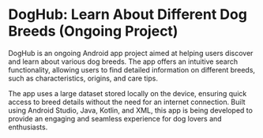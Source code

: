 # DogHub: Learn About Different Dog Breeds (Ongoing Project)

DogHub is an ongoing Android app project aimed at helping users discover and learn about various dog breeds. The app offers an intuitive search functionality, allowing users to find detailed information on different breeds, such as characteristics, origins, and care tips.

The app uses a large dataset stored locally on the device, ensuring quick access to breed details without the need for an internet connection. Built using Android Studio, Java, Kotlin, and XML, this app is being developed to provide an engaging and seamless experience for dog lovers and enthusiasts.

